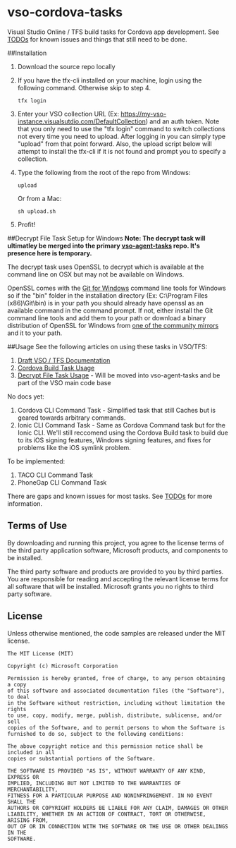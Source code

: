 # vso-cordova-tasks
Visual Studio Online / TFS build tasks for Cordova app development.  See [TODOs](./docs/TODO.md) for known issues and things that still need to be done.

##Installation

1. Download the source repo locally 

2. If you have the tfx-cli installed on your machine, login using the following command. Otherwise skip to step 4.

	~~~~~~~~~~~~~~~~~~~~~~~~~~~~~~~~~~
	tfx login
	~~~~~~~~~~~~~~~~~~~~~~~~~~~~~~~~~~

3. Enter your VSO collection URL (Ex: https://my-vso-instance.visualsutdio.com/DefaultCollection) and an auth token. Note that you only need to use the "tfx login" command to switch collections not every time you need to upload. After logging in you can simply type "upload" from that point forward. Also, the upload script below will attempt to install the tfx-cli if it is not found and prompt you to specify a collection.

4. Type the following from the root of the repo from Windows:

	~~~~~~~~~~~~~~~~~~~~~~~~~~~~~~~~~~
	upload
	~~~~~~~~~~~~~~~~~~~~~~~~~~~~~~~~~~

	Or from a Mac:

	~~~~~~~~~~~~~~~~~~~~~~~~~~~~~~~~~~
	sh upload.sh
	~~~~~~~~~~~~~~~~~~~~~~~~~~~~~~~~~~

5. Profit!

##Decrypt File Task Setup for Windows
**Note: The decrypt task will ultimatley be merged into the primary [vso-agent-tasks](http://github.com/Microsoft/vso-agent-tasks) repo. It's presence here is temporary.**

The decrypt task uses OpenSSL to decrypt which is available at the command line on OSX but may not be available on Windows. 

OpenSSL comes with the [Git for Windows](https://git-for-windows.github.io/) command line tools for Windows so if the "bin" folder in the installation directory (Ex: C:\Program Files (x86)\Git\bin) is in your path you should already have openssl as an available command in the command prompt.  If not, either install the Git command line tools and add them to your path or download a binary distribution of OpenSSL for Windows from [one of the community mirrors](http://go.microsoft.com/fwlink/?LinkID=627128) and it to your path.

##Usage
See the following articles on using these tasks in VSO/TFS:

1. [Draft VSO / TFS Documentation](./docs/TFS2015.md)
2. [Cordova Build Task Usage](./docs/cordova-build-task.md)
3. [Decrypt File Task Usage](./docs/decrypt-file-task.md) - Will be moved into vso-agent-tasks and be part of the VSO main code base

No docs yet:

1. Cordova CLI Command Task - Simplified task that still Caches but is geared towards arbitrary commands.
2. Ionic CLI Command Task - Same as Cordova Command task but for the Ionic CLI. We'll still reccomend using the Cordova Build task to build due to its iOS signing features, Windows signing features, and fixes for problems like the iOS symlink problem.

To be implemented:

1. TACO CLI Command Task
2. PhoneGap CLI Command Task

There are gaps and known issues for most tasks. See [TODOs](./docs/TODO.md) for more information.

## Terms of Use
By downloading and running this project, you agree to the license terms of the third party application software, Microsoft products, and components to be installed. 

The third party software and products are provided to you by third parties. You are responsible for reading and accepting the relevant license terms for all software that will be installed. Microsoft grants you no rights to third party software.

## License
Unless otherwise mentioned, the code samples are released under the MIT license.

```
The MIT License (MIT)

Copyright (c) Microsoft Corporation

Permission is hereby granted, free of charge, to any person obtaining a copy
of this software and associated documentation files (the "Software"), to deal
in the Software without restriction, including without limitation the rights
to use, copy, modify, merge, publish, distribute, sublicense, and/or sell
copies of the Software, and to permit persons to whom the Software is
furnished to do so, subject to the following conditions:

The above copyright notice and this permission notice shall be included in all
copies or substantial portions of the Software.

THE SOFTWARE IS PROVIDED "AS IS", WITHOUT WARRANTY OF ANY KIND, EXPRESS OR
IMPLIED, INCLUDING BUT NOT LIMITED TO THE WARRANTIES OF MERCHANTABILITY,
FITNESS FOR A PARTICULAR PURPOSE AND NONINFRINGEMENT. IN NO EVENT SHALL THE
AUTHORS OR COPYRIGHT HOLDERS BE LIABLE FOR ANY CLAIM, DAMAGES OR OTHER
LIABILITY, WHETHER IN AN ACTION OF CONTRACT, TORT OR OTHERWISE, ARISING FROM,
OUT OF OR IN CONNECTION WITH THE SOFTWARE OR THE USE OR OTHER DEALINGS IN THE
SOFTWARE.
```
